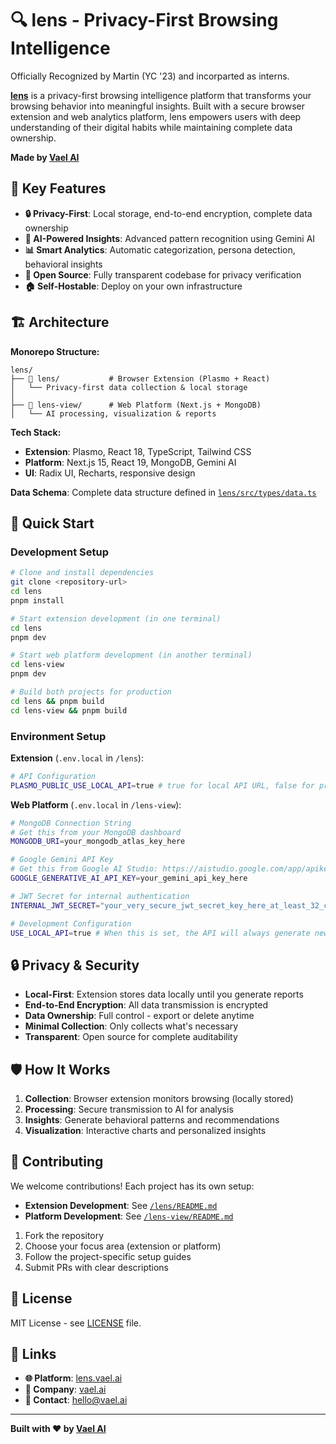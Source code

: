 # 🔍 lens - Privacy-First Browsing Intelligence


Officially Recognized by Martin (YC '23) and incorparted as interns. 

**[lens](https://lens.vael.ai)** is a privacy-first browsing intelligence platform that transforms your browsing behavior into meaningful insights. Built with a secure browser extension and web analytics platform, lens empowers users with deep understanding of their digital habits while maintaining complete data ownership.

**Made by [Vael AI](https://vael.ai)**

## 🌟 Key Features

-   **🔒 Privacy-First**: Local storage, end-to-end encryption, complete data ownership
-   **🧠 AI-Powered Insights**: Advanced pattern recognition using Gemini AI
-   **📊 Smart Analytics**: Automatic categorization, persona detection, behavioral insights
-   **🔐 Open Source**: Fully transparent codebase for privacy verification
-   **🏠 Self-Hostable**: Deploy on your own infrastructure

## 🏗️ Architecture

**Monorepo Structure:**

```
lens/
├── 📁 lens/           # Browser Extension (Plasmo + React)
│   └── Privacy-first data collection & local storage
│
├── 📁 lens-view/      # Web Platform (Next.js + MongoDB)
│   └── AI processing, visualization & reports
```

**Tech Stack:**

-   **Extension**: Plasmo, React 18, TypeScript, Tailwind CSS
-   **Platform**: Next.js 15, React 19, MongoDB, Gemini AI
-   **UI**: Radix UI, Recharts, responsive design

**Data Schema**: Complete data structure defined in [`lens/src/types/data.ts`](./lens/src/types/data.ts)

## 🚀 Quick Start

### Development Setup

```bash
# Clone and install dependencies
git clone <repository-url>
cd lens
pnpm install

# Start extension development (in one terminal)
cd lens
pnpm dev

# Start web platform development (in another terminal)
cd lens-view
pnpm dev

# Build both projects for production
cd lens && pnpm build
cd lens-view && pnpm build
```

### Environment Setup

**Extension** (`.env.local` in `/lens`):

```bash
# API Configuration
PLASMO_PUBLIC_USE_LOCAL_API=true # true for local API URL, false for production API URL (lens.vael.ai)
```

**Web Platform** (`.env.local` in `/lens-view`):

```bash
# MongoDB Connection String
# Get this from your MongoDB dashboard
MONGODB_URI=your_mongodb_atlas_key_here

# Google Gemini API Key
# Get this from Google AI Studio: https://aistudio.google.com/app/apikey
GOOGLE_GENERATIVE_AI_API_KEY=your_gemini_api_key_here

# JWT Secret for internal authentication
INTERNAL_JWT_SECRET="your_very_secure_jwt_secret_key_here_at_least_32_chars" # at least 32 characters

# Development Configuration
USE_LOCAL_API=true # When this is set, the API will always generate new reports regardless of data similarity or size differences (tells app you are running locally)
```

## 🔒 Privacy & Security

-   **Local-First**: Extension stores data locally until you generate reports
-   **End-to-End Encryption**: All data transmission is encrypted
-   **Data Ownership**: Full control - export or delete anytime
-   **Minimal Collection**: Only collects what's necessary
-   **Transparent**: Open source for complete auditability

## 🛡️ How It Works

1. **Collection**: Browser extension monitors browsing (locally stored)
2. **Processing**: Secure transmission to AI for analysis
3. **Insights**: Generate behavioral patterns and recommendations
4. **Visualization**: Interactive charts and personalized insights

## 🤝 Contributing

We welcome contributions! Each project has its own setup:

-   **Extension Development**: See [`/lens/README.md`](./lens/README.md)
-   **Platform Development**: See [`/lens-view/README.md`](./lens-view/README.md)

1. Fork the repository
2. Choose your focus area (extension or platform)
3. Follow the project-specific setup guides
4. Submit PRs with clear descriptions

## 📄 License

MIT License - see [LICENSE](LICENSE) file.

## 🔗 Links

-   **🌐 Platform**: [lens.vael.ai](https://lens.vael.ai)
-   **🏢 Company**: [vael.ai](https://vael.ai)
-   **📧 Contact**: [hello@vael.ai](mailto:hello@vael.ai)

---

**Built with ❤️ by [Vael AI](https://vael.ai)**


